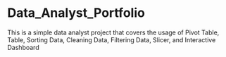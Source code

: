 # Data_Analyst_Portfolio

This is a simple data analyst project that covers the usage of Pivot Table, Table, Sorting Data, Cleaning Data, Filtering Data, Slicer, and Interactive Dashboard

